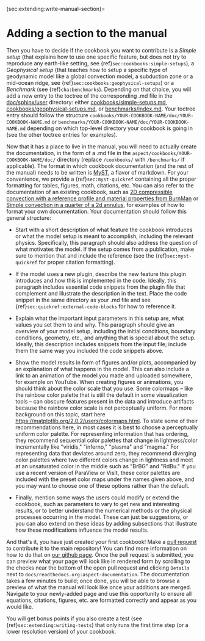 (sec:extending:write-manual-section)=
# Adding a section to the manual

Then you have to decide if the cookbook you want to contribute is a *Simple
setup* (that explains how to use one specific feature, but does not try to
reproduce any earth-like setting, see
{ref}`sec:cookbooks:simple-setups`), a *Geophysical setup* (that
teaches how to setup a specific type of geodynamic model like a global
convection model, a subduction zone or a mid-ocean ridge, see
{ref}`sec:cookbooks:geophysical-setups`) or a *Benchmark* (see
{ref}`cha:benchmarks`). Depending on that choice, you will add a new entry
to the toctree of the corresponding .md file in the
[doc/sphinx/user](https://github.com/geodynamics/aspect/tree/main/doc/sphinx/user)
directory: either
[cookbooks/simple-setups.md](https://github.com/geodynamics/aspect/blob/main/doc/sphinx/user/cookbooks/simple-setups.md),
[cookbooks/geophysical-setups.md](https://github.com/geodynamics/aspect/blob/main/doc/sphinx/user/cookbooks/geophysical-setups.md),
or [benchmarks/index.md](https://github.com/geodynamics/aspect/blob/main/doc/sphinx/user/benchmarks/index.md).
Your toctree entry should follow the structure
`cookbooks/YOUR-COOKBOOK-NAME/doc/YOUR-COOKBOOK-NAME.md` or
`benchmarks/YOUR-COOKBOOK-NAME/doc/YOUR-COOKBOOK-NAME.md` depending on which top-level
directory your cookbook is going in (see the other toctree entries for examples).

Now that it has a place to live in the manual, you will need to actually create
the documentation, in the form of a .md file in the
`aspect/cookbooks/YOUR-COOKBOOK-NAME/doc/` directory (replace `/cookbooks/` with
`/benchmarks/` if applicable). The format in which cookbook documentation (and
the rest of the manual) needs to be written is
[MyST](https://myst-parser.readthedocs.io/en/latest/#), a flavor of markdown.
For your convenience, we provide a {ref}`sec:myst-quickref` containing all the
proper formatting for tables, figures, math, citations, etc. You can also refer
to the documentation of an existing cookbook, such as
[2D compressible convection with a reference profile and material properties from BurnMan](https://github.com/geodynamics/aspect/blob/main/cookbooks/burnman/doc/burnman.md)
or [Simple convection in a quarter of a 2d annulus](https://github.com/geodynamics/aspect/blob/main/cookbooks/shell_simple_2d/doc/shell_simple_2d.md),
for examples of how to format your own documentation.
Your documentation should follow this general structure:

-   Start with a short description of what feature the cookbook introduces or
    what the model setup is meant to accomplish, including the relevant
    physics. Specifically, this paragraph should also address the question of
    what motivates the model. If the setup comes from a publication, make sure
    to mention that and include the reference (see the {ref}`sec:myst-quickref`
    for proper citation formatting).

-   If the model uses a new plugin, describe the new feature this plugin
    introduces and how this is implemented in the code. Ideally, this
    paragraph includes essential code snippets from the plugin file that
    complement and illustrate the description in the text. Place the code
    snippet in the same directory as your .md file and see
    {ref}`sec:quickref:external-code-blocks` for how to reference it.

-   Explain what the important input parameters in this setup are, what values
    you set them to and why. This paragraph should give an overview of your
    model setup, including the initial conditions, boundary conditions,
    geometry, etc., and anything that is special about the setup. Ideally,
    this description includes snippets from the input file; include them the
    same way you included the code snippets above.

-   Show the model results in form of figures and/or plots, accompanied by an
    explanation of what happens in the model. This can also include a link to
    an animation of the model you made and uploaded somewhere, for example on
    YouTube. When creating figures or animations, you should think about the
    color scale that you use. Some colormaps &ndash; like the rainbow color
    palette that is still the default in some visualization tools &ndash; can
    obscure features present in the data and introduce artifacts because the
    rainbow color scale is not perceptually uniform. For more background on
    this topic, start here
    <https://matplotlib.org/2.0.2/users/colormaps.html>. To state some of their
    recommendations here, in most cases it is best to choose a perceptually
    uniform color palette. For representing information that has ordering,
    they recommend sequential color palettes that change in lightness/color
    incrementally like "viridis," "inferno,"
    "plasma" and "magma." For representing data that
    deviates around zero, they recommend diverging color palettes where two
    different colors change in lightness and meet at an unsaturated color in
    the middle such as "BrBG" and "RdBu." If you use a
    recent version of ParaView or VisIt, these color palettes are included
    with the preset color maps under the names given above, and you may want
    to choose one of these options rather than the default.

-   Finally, mention some ways the users could modify or extend the cookbook,
    such as parameters to vary to get new and interesting results, or to
    better understand the numerical methods or the physical processes
    occurring in the model. These can just be suggestions, or you can also
    extend on these ideas by adding subsections that illustrate how these
    modifications influence the model results.

And that's it, you have just created your first cookbook! Make a
[pull request](https://docs.github.com/en/get-started/quickstart/github-flow)
to contribute it to the main repository! You can find more information on how to
do that on [our github page](https://github.com/geodynamics/aspect/blob/main/CONTRIBUTING.md).
Once the pull request is submitted, you can preview what your page will look
like in rendered form by scrolling to the checks near the bottom of the open
pull request and clicking `Details` next to `docs/readthedocs.org:aspect-documentation`.
The documentation takes a few minutes to build; once done, you will be able to
browse a preview of what the manual will look like once your additions are
merged. Navigate to your newly-added page and use this opportunity to ensure
all equations, citations, figures, etc. are formatted correctly and appear as you would like.

You will get bonus points if you also create a test (see
{ref}`sec:extending:writing-tests`) that only runs the first time step (or a
lower resolution version) of your cookbook.
